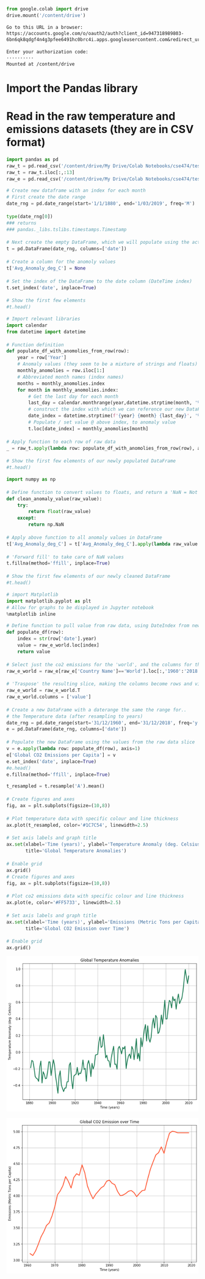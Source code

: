 

```python
from google.colab import drive
drive.mount('/content/drive')
```

    Go to this URL in a browser: https://accounts.google.com/o/oauth2/auth?client_id=947318989803-6bn6qk8qdgf4n4g3pfee6491hc0brc4i.apps.googleusercontent.com&redirect_uri=urn%3aietf%3awg%3aoauth%3a2.0%3aoob&response_type=code&scope=email%20https%3a%2f%2fwww.googleapis.com%2fauth%2fdocs.test%20https%3a%2f%2fwww.googleapis.com%2fauth%2fdrive%20https%3a%2f%2fwww.googleapis.com%2fauth%2fdrive.photos.readonly%20https%3a%2f%2fwww.googleapis.com%2fauth%2fpeopleapi.readonly
    
    Enter your authorization code:
    ··········
    Mounted at /content/drive


# Import the Pandas library
# Read in the raw temperature and emissions datasets (they are in CSV format) 


```python
import pandas as pd 
raw_t = pd.read_csv('/content/drive/My Drive/Colab Notebooks/cse474/test/GLB.Ts+dSST.csv', skiprows=1)
raw_t = raw_t.iloc[:,:13]
raw_e = pd.read_csv('/content/drive/My Drive/Colab Notebooks/cse474/test/API_EN.ATM.CO2E.PC_DS2_en_csv_v2_511927.csv', skiprows=3)
```


```python
# Create new dataframe with an index for each month
# First create the date range
date_rng = pd.date_range(start='1/1/1880', end='1/03/2019', freq='M')

type(date_rng[0])
### returns 
### pandas._libs.tslibs.timestamps.Timestamp

# Next create the empty DataFrame, which we will populate using the actual data
t = pd.DataFrame(date_rng, columns=['date'])

# Create a column for the anomoly values
t['Avg_Anomaly_deg_C'] = None

# Set the index of the DataFrame to the date column (DateTime index)
t.set_index('date', inplace=True)

# Show the first few elements
#t.head()
```


```python
# Import relevant libraries
import calendar
from datetime import datetime

# Function definition
def populate_df_with_anomolies_from_row(row):
    year = row['Year']
    # Anomaly values (they seem to be a mixture of strings and floats)
    monthly_anomolies = row.iloc[1:]
    # Abbreviated month names (index names)
    months = monthly_anomolies.index
    for month in monthly_anomolies.index:
        # Get the last day for each month 
        last_day = calendar.monthrange(year,datetime.strptime(month, '%b').month)[1]
        # construct the index with which we can reference our new DataFrame (to populate) 
        date_index = datetime.strptime(f'{year} {month} {last_day}', '%Y %b %d')
        # Populate / set value @ above index, to anomaly value
        t.loc[date_index] = monthly_anomolies[month]

# Apply function to each row of raw data 
_ = raw_t.apply(lambda row: populate_df_with_anomolies_from_row(row), axis=1)

# Show the first few elements of our newly populated DataFrame
#t.head()
```


```python
import numpy as np

# Define function to convert values to floats, and return a 'NaN = Not a Number' if this is not possible
def clean_anomaly_value(raw_value):
    try:
        return float(raw_value)
    except:
        return np.NaN
    
# Apply above function to all anomaly values in DataFrame
t['Avg_Anomaly_deg_C'] = t['Avg_Anomaly_deg_C'].apply(lambda raw_value: clean_anomaly_value(raw_value))

# 'Forward fill' to take care of NaN values
t.fillna(method='ffill', inplace=True)

# Show the first few elements of our newly cleaned DataFrame
#t.head()
```


```python
# import Matplotlib
import matplotlib.pyplot as plt
# Allow for graphs to be displayed in Jupyter notebook
%matplotlib inline
```


```python
# Define function to pull value from raw data, using DateIndex from new DataFrame row
def populate_df(row):
    index = str(row['date'].year)
    value = raw_e_world.loc[index]
    return value
  
# Select just the co2 emissions for the 'world', and the columns for the years 1960-2018 
raw_e_world = raw_e[raw_e['Country Name']=='World'].loc[:,'1960':'2018']

# 'Traspose' the resulting slice, making the columns become rows and vice versa
raw_e_world = raw_e_world.T
raw_e_world.columns = ['value']

# Create a new DataFrame with a daterange the same the range for.. 
# the Temperature data (after resampling to years)
date_rng = pd.date_range(start='31/12/1960', end='31/12/2018', freq='y')
e = pd.DataFrame(date_rng, columns=['date'])

# Populate the new DataFrame using the values from the raw data slice
v = e.apply(lambda row: populate_df(row), axis=1)
e['Global CO2 Emissions per Capita'] = v
e.set_index('date', inplace=True)
#e.head()
e.fillna(method='ffill', inplace=True)
```


```python
t_resampled = t.resample('A').mean()

# Create figures and axes
fig, ax = plt.subplots(figsize=(10,8))

# Plot temperature data with specific colour and line thickness
ax.plot(t_resampled, color='#1C7C54', linewidth=2.5)

# Set axis labels and graph title
ax.set(xlabel='Time (years)', ylabel='Temperature Anomaly (deg. Celsius)',
       title='Global Temperature Anomalies')

# Enable grid
ax.grid()
# Create figures and axes
fig, ax = plt.subplots(figsize=(10,8))

# Plot co2 emissions data with specific colour and line thickness
ax.plot(e, color='#FF5733', linewidth=2.5)

# Set axis labels and graph title
ax.set(xlabel='Time (years)', ylabel='Emissions (Metric Tons per Capita)',
       title='Global CO2 Emission over Time')

# Enable grid
ax.grid()
```


![png](output_8_0.png)



![png](output_8_1.png)

